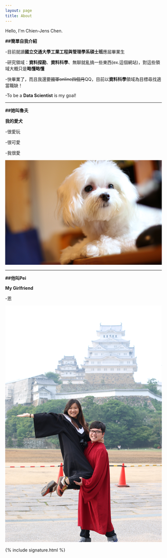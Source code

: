 ```yaml
---
layout: page
title: About
---
```

Hello, I'm Chien-Jens Chen.

**##簡單自我介紹**

-目前就讀**國立交通大學工業工程與管理學系碩士班**應屆畢業生

-研究領域：**資料探勘**、**資料科學**、無聊就亂搞一些東西(ex.這個網站)，對這些領域大概只是**略懂略懂**

-快畢業了，而且我還要<del>國軍online四個月</del>QQ，目前以**資料科學**領域為目標尋找適當職缺！

-To be a **Data Scientist** is my goal!

-----------------------------------------------

**##她叫魯夫**

**我的愛犬**

-很愛玩

-很可愛

-我很愛

![placeholder](/img/Luffy.JPG "My Lover, Luffy")

------------------------------------------------

**##他叫Pei**

**My Girlfriend**

-恩

![placeholder](/img/peiandme.JPG "My Girlfriend")

{% include signature.html %}
